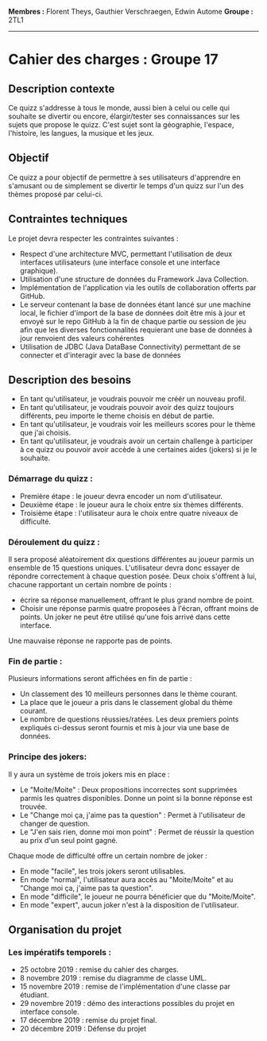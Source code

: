 **Membres :** Florent Theys,		Gauthier Verschraegen,		Edwin Autome
**Groupe :** 2TL1
***

# Cahier des charges : Groupe 17

## Description contexte

Ce quizz s'addresse à tous le monde, aussi bien à celui ou celle qui souhaite se divertir ou encore, élargir/tester ses connaissances sur les sujets que propose le quizz. C'est sujet sont la géographie, l'espace, l'histoire, les langues, la musique et les jeux.

## Objectif

Ce quizz a pour objectif de permettre à ses utilisateurs d'apprendre en s'amusant ou de simplement se divertir le temps d'un quizz sur l'un des thèmes proposé par celui-ci.

## Contraintes techniques

Le projet devra respecter les contraintes suivantes :
* Respect d'une architecture MVC, permettant l'utilisation de deux interfaces utilisateurs (une interface console et une interface graphique).
* Utilisation d'une structure de données du Framework Java Collection.
* Implémentation de l'application via les outils de collaboration offerts par GitHub.
* Le serveur contenant la base de données étant lancé sur une machine local, le fichier d'import de la base de données doit être mis à jour et envoyé sur le repo GitHub à la fin de chaque partie ou session de jeu afin que les diverses fonctionnalités requierant une base de données à jour renvoient des valeurs cohérentes
* Utilisation de JDBC (Java DataBase Connectivity) permettant de se connecter et d'interagir avec la base de données

## Description des besoins

* En tant qu'utilisateur, je voudrais pouvoir me créér un nouveau profil.
* En tant qu'utilisateur, je voudrais pouvoir avoir des quizz toujours différents, peu importe le theme choisis en début de partie.
* En tant qu'utilisateur, je voudrais voir les meilleurs scores pour le thème que j'ai choisis.
* En tant qu'utilisateur, je voudrais avoir un certain challenge à participer à ce quizz ou pouvoir avoir accède à une certaines aides (jokers) si je le souhaite.

### Démarrage du quizz :

* Première étape : le joueur devra encoder un nom d'utilisateur.
* Deuxième étape : le joueur aura le choix entre six thèmes différents.
* Troisième étape : l'utilisateur aura le choix entre quatre niveaux de difficulté.

### Déroulement du quizz : 

Il sera proposé aléatoirement dix questions différentes au joueur parmis un ensemble de 15 questions uniques.
L'utilisateur devra donc essayer de répondre correctement à chaque question posée. Deux choix s'offrent à lui, chacune rapportant un certain nombre de points :
* écrire sa réponse manuellement, offrant le plus grand nombre de point.
* Choisir une réponse parmis quatre proposées à l'écran, offrant moins de points. Un joker ne peut être utilisé qu'une fois arrivé dans cette interface.

Une mauvaise réponse ne rapporte pas de points.

### Fin de partie : 

Plusieurs informations seront affichées en fin de partie :
* Un classement des 10 meilleurs personnes dans le thème courant.
* La place que le joueur a pris dans le classement global du thème courant. 
* Le nombre de questions réussies/ratées.
Les deux premiers points expliqués ci-dessus seront fournis et mis à jour via une base de données.

### Principe des jokers: 

Il y aura un système de trois jokers mis en place :
* Le "Moite/Moite" : Deux propositions incorrectes sont supprimées parmis les quatres disponibles. Donne un point si la bonne réponse est trouvée.
* Le "Change moi ça, j'aime pas ta question" : Permet à l'utilisateur de changer de question.
* Le "J'en sais rien, donne moi mon point" : Permet de réussir la question au prix d'un seul point gagné.

Chaque mode de difficulté offre un certain nombre de joker :
* En mode "facile", les trois jokers seront utilisables.
* En mode "normal", l'utilisateur aura accès au "Moite/Moite" et au "Change moi ça, j'aime pas ta question".
* En mode "difficile", le joueur ne pourra bénéficier que du "Moite/Moite".
* En mode "expert", aucun joker n'est à la disposition de l'utilisateur.

## Organisation du projet

### Les impératifs temporels : 
* 25 octobre 2019 : remise du cahier des charges.
* 8 novembre 2019 : remise du diagramme de classe UML.
* 15 novembre 2019 : remise de l'implémentation d'une classe par étudiant.
* 29 novembre 2019 : démo des interactions possibles du projet en interface console.
* 17 décembre 2019 : remise du projet final.
* 20 décembre 2019 : Défense du projet
